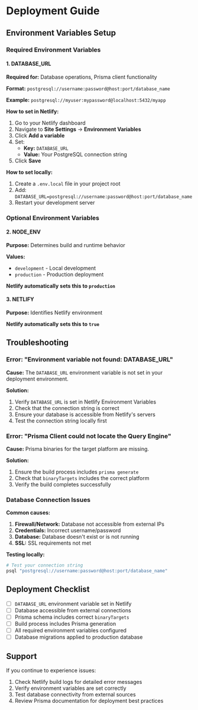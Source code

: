 # Deployment Guide

## Environment Variables Setup

### Required Environment Variables

#### 1. DATABASE_URL
**Required for:** Database operations, Prisma client functionality

**Format:** `postgresql://username:password@host:port/database_name`

**Example:** `postgresql://myuser:mypassword@localhost:5432/myapp`

**How to set in Netlify:**
1. Go to your Netlify dashboard
2. Navigate to **Site Settings** → **Environment Variables**
3. Click **Add a variable**
4. Set:
   - **Key:** `DATABASE_URL`
   - **Value:** Your PostgreSQL connection string
5. Click **Save**

**How to set locally:**
1. Create a `.env.local` file in your project root
2. Add: `DATABASE_URL=postgresql://username:password@host:port/database_name`
3. Restart your development server

### Optional Environment Variables

#### 2. NODE_ENV
**Purpose:** Determines build and runtime behavior

**Values:**
- `development` - Local development
- `production` - Production deployment

**Netlify automatically sets this to `production`**

#### 3. NETLIFY
**Purpose:** Identifies Netlify environment

**Netlify automatically sets this to `true`**

## Troubleshooting

### Error: "Environment variable not found: DATABASE_URL"

**Cause:** The `DATABASE_URL` environment variable is not set in your deployment environment.

**Solution:**
1. Verify `DATABASE_URL` is set in Netlify Environment Variables
2. Check that the connection string is correct
3. Ensure your database is accessible from Netlify's servers
4. Test the connection string locally first

### Error: "Prisma Client could not locate the Query Engine"

**Cause:** Prisma binaries for the target platform are missing.

**Solution:**
1. Ensure the build process includes `prisma generate`
2. Check that `binaryTargets` includes the correct platform
3. Verify the build completes successfully

### Database Connection Issues

**Common causes:**
1. **Firewall/Network:** Database not accessible from external IPs
2. **Credentials:** Incorrect username/password
3. **Database:** Database doesn't exist or is not running
4. **SSL:** SSL requirements not met

**Testing locally:**
```bash
# Test your connection string
psql "postgresql://username:password@host:port/database_name"
```

## Deployment Checklist

- [ ] `DATABASE_URL` environment variable set in Netlify
- [ ] Database accessible from external connections
- [ ] Prisma schema includes correct `binaryTargets`
- [ ] Build process includes Prisma generation
- [ ] All required environment variables configured
- [ ] Database migrations applied to production database

## Support

If you continue to experience issues:

1. Check Netlify build logs for detailed error messages
2. Verify environment variables are set correctly
3. Test database connectivity from external sources
4. Review Prisma documentation for deployment best practices
